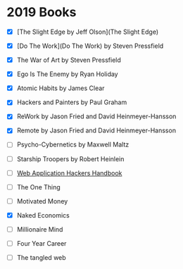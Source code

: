# 2019 Books

- [X] [The Slight Edge by Jeff Olson](The Slight Edge)
- [X] [Do The Work](Do The Work) by Steven Pressfield
- [X] The War of Art by Steven Pressfield
- [X] Ego Is The Enemy by Ryan Holiday
- [X] Atomic Habits by James Clear
- [X] Hackers and Painters by Paul Graham
- [X] ReWork by Jason Fried and David Heinmeyer-Hansson
- [X] Remote by Jason Fried and David Heinmeyer-Hansson
- [ ] Psycho-Cybernetics by Maxwell Maltz
- [ ] Starship Troopers by Robert Heinlein
- [ ] [Web Application Hackers Handbook](WAHH)
- [ ] The One Thing
- [ ] Motivated Money
- [X] Naked Economics
- [ ] Millionaire Mind
- [ ] Four Year Career
- [ ] The tangled web


